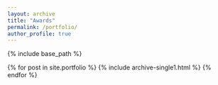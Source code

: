 ```yaml
---
layout: archive
title: "Awards"
permalink: /portfolio/
author_profile: true
---
```


{% include base_path %}


{% for post in site.portfolio %}
  {% include archive-single1.html %}
{% endfor %}
